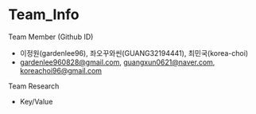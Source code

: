 # Team_Info

Team Member (Github ID)
- 이정원(gardenlee96), 좌오꾸와씬(GUANG32194441), 최민국(korea-choi)
- gardenlee960828@gmail.com, guangxun0621@naver.com, koreachoi96@gmail.com

Team Research
- Key/Value
